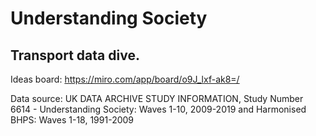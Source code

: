 # Understanding Society

## Transport data dive.

Ideas board: https://miro.com/app/board/o9J_lxf-ak8=/

Data source: UK DATA ARCHIVE STUDY INFORMATION, Study Number 6614 - Understanding Society: Waves 1-10, 2009-2019 and Harmonised BHPS: Waves 1-18, 1991-2009
